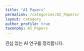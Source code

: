 ```yaml
---
title: "AI Papers"
permalink: /categories/AI_Papers/
layout: category
author_profile: true
taxonomy: AI_Papers
---
```


관심 있는 AI 연구를 정리합니다.